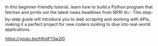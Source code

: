 In this beginner-friendly tutorial, learn how to build a Python program that fetches and prints out the latest news headlines from NPR! 🌐📈 This step-by-step guide will introduce you to web scraping and working with APIs, making it a perfect project for new coders looking to dive into real-world applications.

https://youtu.be/H0olF13w2I0
